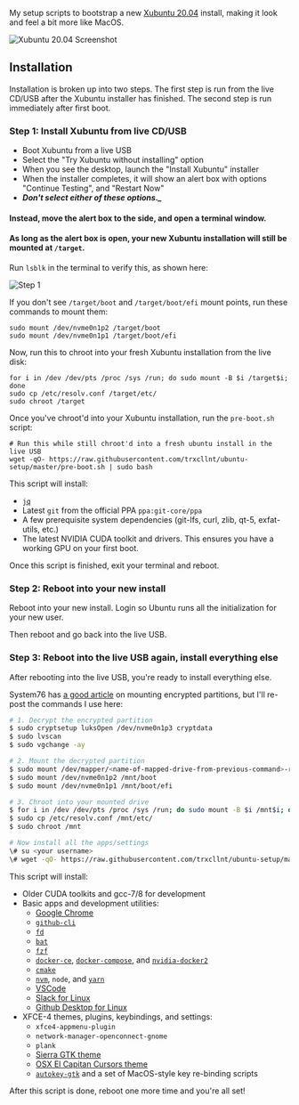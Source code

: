 My setup scripts to bootstrap a new [Xubuntu 20.04](https://xubuntu.org/) install, making it look and feel a bit more like MacOS.

![Xubuntu 20.04 Screenshot](https://media.githubusercontent.com/media/trxcllnt/ubuntu-setup/master/images/screenshot.png)


## Installation

Installation is broken up into two steps. The first step is run from the live CD/USB after the Xubuntu installer has finished. The second step is run immediately after first boot.

### Step 1: Install Xubuntu from live CD/USB

* Boot Xubuntu from a live USB
* Select the "Try Xubuntu without installing" option
* When you see the desktop, launch the "Install Xubuntu" installer
* When the installer completes, it will show an alert box with options "Continue Testing", and "Restart Now"
* ***Don't select either of these options._***

#### Instead, move the alert box to the side, and open a terminal window.
#### As long as the alert box is open, your new Xubuntu installation will still be mounted at `/target`.

Run `lsblk` in the terminal to verify this, as shown here:

![Step 1](https://media.githubusercontent.com/media/trxcllnt/ubuntu-setup/master/images/step-1.0.png)

If you don't see `/target/boot` and `/target/boot/efi` mount points, run these commands to mount them:

```shell
sudo mount /dev/nvme0n1p2 /target/boot
sudo mount /dev/nvme0n1p1 /target/boot/efi
```

Now, run this to chroot into your fresh Xubuntu installation from the live disk:

```shell
for i in /dev /dev/pts /proc /sys /run; do sudo mount -B $i /target$i; done
sudo cp /etc/resolv.conf /target/etc/
sudo chroot /target
```

Once you've chroot'd into your Xubuntu installation, run the `pre-boot.sh` script:

```shell
# Run this while still chroot'd into a fresh ubuntu install in the live USB
wget -qO- https://raw.githubusercontent.com/trxcllnt/ubuntu-setup/master/pre-boot.sh | sudo bash
```

This script will install:
* [`jq`](https://stedolan.github.io/jq/)
* Latest `git` from the official PPA `ppa:git-core/ppa`
* A few prerequisite system dependencies (git-lfs, curl, zlib, qt-5, exfat-utils, etc.)
* The latest NVIDIA CUDA toolkit and drivers. This ensures you have a working GPU on your first boot.

Once this script is finished, exit your terminal and reboot.

### Step 2: Reboot into your new install

Reboot into your new install. Login so Ubuntu runs all the initialization for your new user.

Then reboot and go back into the live USB.

### Step 3: Reboot into the live USB again, install everything else

After rebooting into the live USB, you're ready to install everything else.

System76 has [a good article](https://support.system76.com/articles/pop-recovery/#repair) on mounting encrypted partitions, but I'll re-post the commands I use here:

```bash
# 1. Decrypt the encrypted partition
$ sudo cryptsetup luksOpen /dev/nvme0n1p3 cryptdata
$ sudo lvscan
$ sudo vgchange -ay

# 2. Mount the decrypted partition
$ sudo mount /dev/mapper/<name-of-mapped-drive-from-previous-command>-root /mnt
$ sudo mount /dev/nvme0n1p2 /mnt/boot
$ sudo mount /dev/nvme0n1p1 /mnt/boot/efi

# 3. Chroot into your mounted drive
$ for i in /dev /dev/pts /proc /sys /run; do sudo mount -B $i /mnt$i; done
$ sudo cp /etc/resolv.conf /mnt/etc/
$ sudo chroot /mnt

# Now install all the apps/settings
\# su <your username>
\# wget -qO- https://raw.githubusercontent.com/trxcllnt/ubuntu-setup/master/post-boot.sh | bash
```

This script will install:
* Older CUDA toolkits and gcc-7/8 for development
* Basic apps and development utilities:
  * [Google Chrome](https://www.google.com/chrome/index.html)
  * [`github-cli`](https://github.com/github/hub)
  * [`fd`](https://github.com/sharkdp/fd)
  * [`bat`](https://github.com/sharkdp/fd)
  * [`fzf`](https://github.com/junegunn/fzf)
  * [`docker-ce`](https://docs.docker.com/install/linux/docker-ce/ubuntu/), [`docker-compose`](https://github.com/docker/compose), and [`nvidia-docker2`](https://github.com/NVIDIA/nvidia-docker)
  * [`cmake`](https://cmake.org/)
  * [`nvm`](https://github.com/nvm-sh/nvm), `node`, and [`yarn`](https://classic.yarnpkg.com/en/)
  * [VSCode](https://code.visualstudio.com/)
  * [Slack for Linux](https://slack.com/downloads/linux)
  * [Github Desktop for Linux](https://desktop.github.com/)
* XFCE-4 themes, plugins, keybindings, and settings:
  * `xfce4-appmenu-plugin`
  * `network-manager-openconnect-gnome`
  * `plank`
  * [Sierra GTK theme](https://github.com/vinceliuice/Sierra-gtk-theme)
  * [OSX El Capitan Cursors theme](https://www.gnome-look.org/content/show.php/OSX+El+Capitan?content=175749)
  * [`autokey-gtk`](https://github.com/autokey/autokey) and a set of MacOS-style key re-binding scripts

After this script is done, reboot one more time and you're all set!
